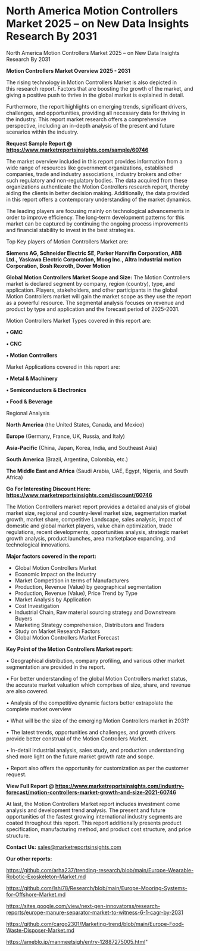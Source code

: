# North America Motion Controllers Market 2025 – on New Data Insights Research By 2031
North America Motion Controllers Market 2025 – on New Data Insights Research By 2031

<Strong> Motion Controllers Market Overview 2025 - 2031</strong>

The rising technology in Motion Controllers Market is also depicted in this research report. Factors that are boosting the growth of the market, and giving a positive push to thrive in the global market is explained in detail.

Furthermore, the report highlights on emerging trends, significant drivers, challenges, and opportunities, providing all necessary data for thriving in the industry. This report market research offers a comprehensive perspective, including an in-depth analysis of the present and future scenarios within the industry.

<strong>Request Sample Report @ <a href=https://www.marketreportsinsights.com/sample/60746>https://www.marketreportsinsights.com/sample/60746</a></strong>

The market overview included in this report provides information from a wide range of resources like government organizations, established companies, trade and industry associations, industry brokers and other such regulatory and non-regulatory bodies. The data acquired from these organizations authenticate the Motion Controllers research report, thereby aiding the clients in better decision making. Additionally, the data provided in this report offers a contemporary understanding of the market dynamics.

The leading players are focusing mainly on technological advancements in order to improve efficiency. The long-term development patterns for this market can be captured by continuing the ongoing process improvements and financial stability to invest in the best strategies.

Top Key players of Motion Controllers Market are:

<strong>Siemens AG, Schneider Electric SE, Parker Hannifin Corporation, ABB Ltd., Yaskawa Electric Corporation, Moog Inc., Altra Industrial motion Corporation, Bosh Rexroth, Dover Motion</strong>

<strong><b>Global Motion Controllers Market Scope and Size:</b></strong>
The Motion Controllers market is declared segment by company, region (country), type, and application. Players, stakeholders, and other participants in the global Motion Controllers market will gain the market scope as they use the report as a powerful resource. The segmental analysis focuses on revenue and product by type and application and the forecast period of 2025-2031.

Motion Controllers Market Types covered in this report are:

<strong>• GMC

• CNC

• Motion Controllers</strong>

Market Applications covered in this report are:

<strong>• Metal & Machinery

• Semiconductors & Electronics

• Food & Beverage</strong> 

Regional Analysis

<strong>North America</strong> (the United States, Canada, and Mexico)

<strong>Europe</strong> (Germany, France, UK, Russia, and Italy)

<strong>Asia-Pacific</strong> (China, Japan, Korea, India, and Southeast Asia)

<strong>South America</strong> (Brazil, Argentina, Colombia, etc.)

<strong>The Middle East and Africa</strong> (Saudi Arabia, UAE, Egypt, Nigeria, and South Africa)

<strong>Go For Interesting Discount Here: <a href=https://www.marketreportsinsights.com/discount/60746>https://www.marketreportsinsights.com/discount/60746</a></strong>

The Motion Controllers market report provides a detailed analysis of global market size, regional and country-level market size, segmentation market growth, market share, competitive Landscape, sales analysis, impact of domestic and global market players, value chain optimization, trade regulations, recent developments, opportunities analysis, strategic market growth analysis, product launches, area marketplace expanding, and technological innovations.

<strong><b>Major factors covered in the report:</b></strong>
<ul>
  <li>Global Motion Controllers Market </li>
  <li>Economic Impact on the Industry</li>
  <li>Market Competition in terms of Manufacturers</li>
  <li>Production, Revenue (Value) by geographical segmentation</li>
  <li>Production, Revenue (Value), Price Trend by Type</li>
  <li>Market Analysis by Application</li>
  <li>Cost Investigation</li>
  <li>Industrial Chain, Raw material sourcing strategy and Downstream Buyers</li>
  <li>Marketing Strategy comprehension, Distributors and Traders</li>
  <li>Study on Market Research Factors</li>
  <li>Global Motion Controllers Market Forecast</li>
</ul>

<strong><b>Key Point of the Motion Controllers Market report:</b></strong>

• Geographical distribution, company profiling, and various other market segmentation are provided in the report.

• For better understanding of the global Motion Controllers market status, the accurate market valuation which comprises of size, share, and revenue are also covered.

• Analysis of the competitive dynamic factors better extrapolate the complete market overview

• What will be the size of the emerging Motion Controllers market in 2031?

• The latest trends, opportunities and challenges, and growth drivers provide better construal of the Motion Controllers Market.

• In-detail industrial analysis, sales study, and production understanding shed more light on the future market growth rate and scope.

• Report also offers the opportunity for customization as per the customer request.

<strong><b>View Full Report @ <a href=https://www.marketreportsinsights.com/industry-forecast/motion-controllers-market-growth-and-size-2021-60746>https://www.marketreportsinsights.com/industry-forecast/motion-controllers-market-growth-and-size-2021-60746</a></b></strong>


At last, the Motion Controllers Market report includes investment come analysis and development trend analysis. The present and future opportunities of the fastest growing international industry segments are coated throughout this report. This report additionally presents product specification, manufacturing method, and product cost structure, and price structure.

<strong>Contact Us:</strong>
sales@marketreportsinsights.com

<strong>Our other reports:</strong>

<a href=https://github.com/arha237/trending-research/blob/main/Europe-Wearable-Robotic-Exoskeleton-Market.md>https://github.com/arha237/trending-research/blob/main/Europe-Wearable-Robotic-Exoskeleton-Market.md</a>

<a href=https://github.com/Ishi78/Research/blob/main/Europe-Mooring-Systems-for-Offshore-Market.md>https://github.com/Ishi78/Research/blob/main/Europe-Mooring-Systems-for-Offshore-Market.md</a>

<a href=https://sites.google.com/view/next-gen-innovatorss/research-reports/europe-manure-separator-market-to-witness-6-1-cagr-by-2031>https://sites.google.com/view/next-gen-innovatorss/research-reports/europe-manure-separator-market-to-witness-6-1-cagr-by-2031</a>

<a href=https://github.com/cargo2301/Marketing-trend/blob/main/Europe-Food-Waste-Disposer-Market.md>https://github.com/cargo2301/Marketing-trend/blob/main/Europe-Food-Waste-Disposer-Market.md</a>

<a href=https://ameblo.jp/manmeetsigh/entry-12887275005.html>https://ameblo.jp/manmeetsigh/entry-12887275005.html</a>"
